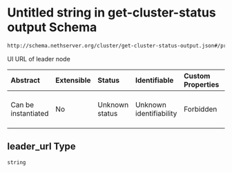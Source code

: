 # Untitled string in get-cluster-status output Schema

```txt
http://schema.nethserver.org/cluster/get-cluster-status-output.json#/properties/leader_url
```

UI URL of leader node

| Abstract            | Extensible | Status         | Identifiable            | Custom Properties | Additional Properties | Access Restrictions | Defined In                                                                                        |
| :------------------ | :--------- | :------------- | :---------------------- | :---------------- | :-------------------- | :------------------ | :------------------------------------------------------------------------------------------------ |
| Can be instantiated | No         | Unknown status | Unknown identifiability | Forbidden         | Allowed               | none                | [get-cluster-status-output.json\*](cluster/get-cluster-status-output.json "open original schema") |

## leader\_url Type

`string`
